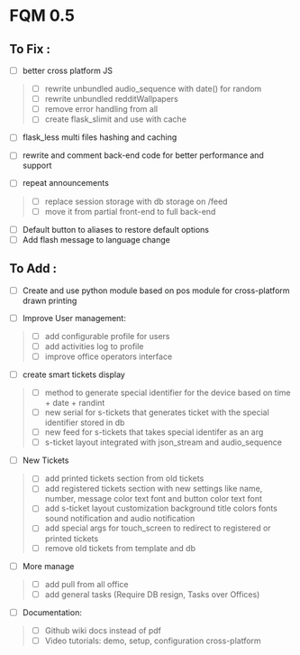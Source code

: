 # FQM 0.5

## To Fix :

- [ ] better cross platform JS
> - [ ] rewrite unbundled audio_sequence with date() for random
> - [ ] rewrite unbundled redditWallpapers
> - [ ] remove error handling from all
> - [ ] create flask_slimit and use with cache

- [ ] flask_less multi files hashing and caching

- [ ] rewrite and comment back-end code for better performance and support

- [ ] repeat announcements
> - [ ] replace session storage with db storage on /feed
> - [ ] move it from partial front-end to full back-end

- [ ] Default button to aliases to restore default options
- [ ] Add flash message to language change

## To Add :

- [ ] Create and use python module based on pos module for cross-platform drawn printing

- [ ] Improve User management:
> - [ ] add configurable profile for users
> - [ ] add activities log to profile
> - [ ] improve office operators interface

- [ ] create smart tickets display
> - [ ] method to generate special identifier for the device based on time + date + randint
> - [ ] new serial for s-tickets that generates ticket with the special identifier stored in db
> - [ ] new feed for s-tickets that takes special identifer as an arg
> - [ ] s-ticket layout integrated with json_stream and audio_sequence 

- [ ] New Tickets
> - [ ] add printed tickets section from old tickets
> - [ ] add registered tickets section with new settings like name, number, message color text font and button color text font
> - [ ] add s-ticket layout customization background title colors fonts sound notification and audio notification
> - [ ] add special args for touch_screen to redirect to registered or printed tickets
> - [ ] remove old tickets from template and db

- [ ] More manage
> - [ ] add pull from all office
> - [ ] add general tasks (Require DB resign, Tasks over Offices)

- [ ] Documentation:
> - [ ] Github wiki docs instead of pdf
> - [ ] Video tutorials: demo, setup, configuration cross-platform
